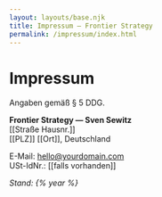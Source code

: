 ```yaml
---
layout: layouts/base.njk
title: Impressum — Frontier Strategy
permalink: /impressum/index.html
---
```


# Impressum
Angaben gemäß § 5 DDG.

**Frontier Strategy — Sven Sewitz**  
[[Straße Hausnr.]]  
[[PLZ]] [[Ort]], Deutschland  

E-Mail: hello@yourdomain.com  
USt-IdNr.: [[falls vorhanden]]

*Stand: {% year %}*